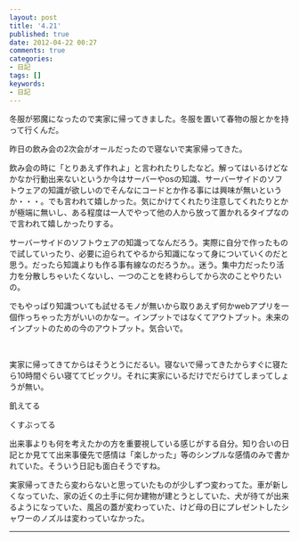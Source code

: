 ```yaml
---
layout: post
title: '4.21'
published: true
date: 2012-04-22 00:27
comments: true
categories:
- 日記
tags: []
keywords:
- 日記
---
```

冬服が邪魔になったので実家に帰ってきました。冬服を置いて春物の服とかを持って行くんだ。

昨日の飲み会の2次会がオールだったので寝ないで実家帰ってきた。

飲み会の時に「とりあえず作れよ」と言われたりしたなど。解ってはいるけどなかなか行動出来ないというか今はサーバーやosの知識、サーバーサイドのソフトウェアの知識が欲しいのでそんなにコードとか作る事には興味が無いというか・・・。でも言われて嬉しかった。気にかけてくれたり注意してくれたりとかが極端に無いし、ある程度は一人でやって他の人から放って置かれるタイプなので言われて嬉しかったりする。

サーバーサイドのソフトウェアの知識ってなんだろう。実際に自分で作ったもので試していったり、必要に迫られてやるから知識になって身についていくのだと思う。だったら知識よりも作る事有線なのだろうか。。迷う。集中力だったり活力を分散しちゃいたくないし、一つのことを終わらしてから次のことやりたいの。

でもやっぱり知識ついても試せるモノが無いから取りあえず何かwebアプリを一個作っちゃった方がいいのかなー。インプットではなくてアウトプット。未来のインプットのための今のアウトプット。気合いで。

&nbsp;

実家に帰ってきてからはそうとうにだるい。寝ないで帰ってきたからすぐに寝たら10時間ぐらい寝ててビックリ。それに実家にいるだけでだらけてしまってしょうが無い。

飢えてる

くすぶってる

出来事よりも何を考えたかの方を重要視している感じがする自分。知り合いの日記とか見てて出来事優先で感情は「楽しかった」等のシンプルな感情のみで書かれていた。そういう日記も面白そうですね。

実家帰ってきたら変わらないと思っていたものが少しずつ変わってた。車が新しくなっていた、家の近くの土手に何か建物が建とうとしていた、犬が待てが出来るようになっていた、風呂の蓋が変わっていた、けど母の日にプレゼントしたシャワーのノズルは変わっていなかった。

---

